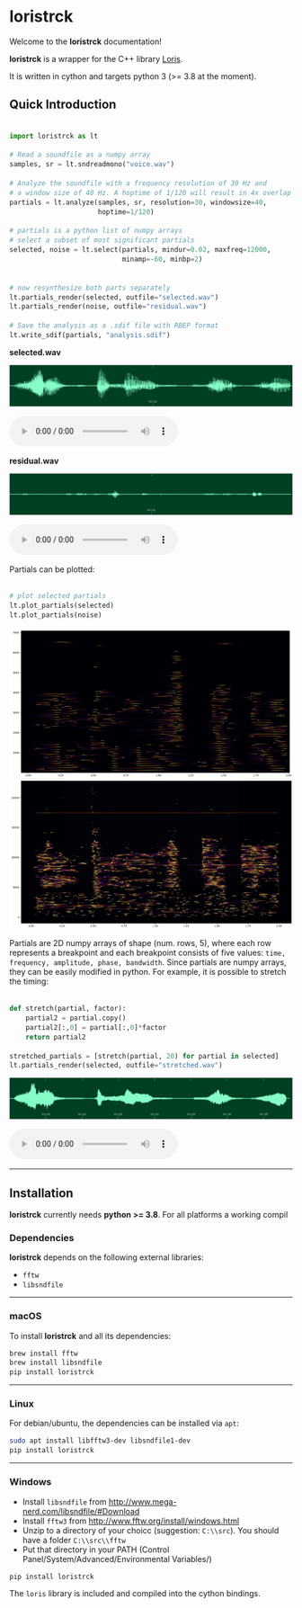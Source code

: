 # loristrck

Welcome to the **loristrck** documentation!

**loristrck** is a wrapper for the C++ library [Loris](<https://sourceforge.net/projects/loris/files/Loris/>).

It is written in cython and targets python 3 (>= 3.8 at the moment). 

## Quick Introduction

```python

import loristrck as lt

# Read a soundfile as a numpy array
samples, sr = lt.sndreadmono("voice.wav")

# Analyze the soundfile with a frequency resolution of 30 Hz and 
# a window size of 40 Hz. A hoptime of 1/120 will result in 4x overlap
partials = lt.analyze(samples, sr, resolution=30, windowsize=40, 
                      hoptime=1/120)

# partials is a python list of numpy arrays
# select a subset of most significant partials
selected, noise = lt.select(partials, mindur=0.02, maxfreq=12000, 
                            minamp=-60, minbp=2)


# now resynthesize both parts separately 
lt.partials_render(selected, outfile="selected.wav")
lt.partials_render(noise, outfile="residual.wav")

# Save the analysis as a .sdif file with RBEP format
lt.write_sdif(partials, "analysis.sdif")
```

**selected.wav**

![](assets/sine.png)

<audio controls="controls">
  <source type="audio/mp3" src="assets/sine.mp3"></source>
  <source type="audio/ogg" src="assets/sine.ogg"></source>
</audio>

**residual.wav**

![](assets/noise.png)

<audio controls="controls">
  <source type="audio/mp3" src="assets/noise.mp3"></source>[I[O]]
  <source type="audio/ogg" src="assets/noise.ogg"></source>
</audio>

Partials can be plotted:

``` python

# plot selected partials
lt.plot_partials(selected)
lt.plot_partials(noise)

```

![](assets/plot-select.png)
![](assets/plot-residual.png)

Partials are 2D numpy arrays of shape (num. rows, 5), where each row represents a breakpoint and each breakpoint
consists of five values: ``time, frequency, amplitude, phase, bandwidth``.
Since partials are numpy arrays, they can be easily modified in python. For example, it is possible to stretch the timing:

``` python

def stretch(partial, factor):
    partial2 = partial.copy()
    partial2[:,0] = partial[:,0]*factor
    return partial2
    
stretched_partials = [stretch(partial, 20) for partial in selected]
lt.partials_render(selected, outfile="stretched.wav")

```

![](assets/stretched.png)

<audio controls="controls">
  <source type="audio/mp3" src="assets/stretched.mp3"></source>
  <source type="audio/ogg" src="assets/stretched.ogg"></source>
</audio>


----

## Installation

**loristrck** currently needs **python >= 3.8**. For all platforms a working compil

### Dependencies

**loristrck** depends on the following external libraries:

* `fftw`
* `libsndfile` 

----

### macOS

To install **loristrck** and all its dependencies:

```bash
brew install fftw
brew install libsndfile
pip install loristrck
```

----

### Linux

For debian/ubuntu, the dependencies can be installed via `apt`:

```bash
sudo apt install libfftw3-dev libsndfile1-dev
pip install loristrck
```

----

### Windows

* Install ``libsndfile`` from http://www.mega-nerd.com/libsndfile/#Download
* Install ``fftw3`` from http://www.fftw.org/install/windows.html
* Unzip to a directory of your choicc (suggestion: ``C:\\src``). You should have a folder ``C:\\src\\fftw`` 
* Put that directory in your PATH (Control Panel/System/Advanced/Environmental Variables/)

```
pip install loristrck

```

The ``loris`` library is included and compiled into the cython bindings. 

